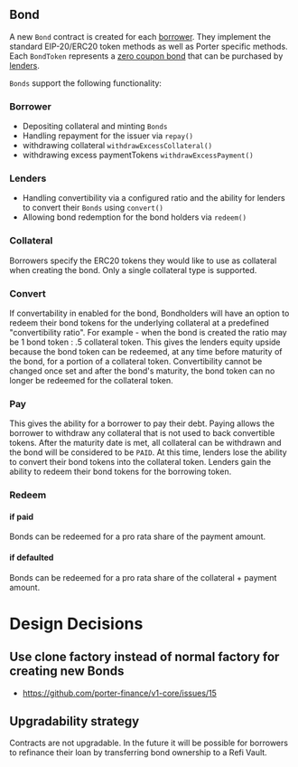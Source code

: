 ## Bond

A new `Bond` contract is created for each [borrower](https://docs.porter.finance/portal/participants/borrowers). They implement the standard EIP-20/ERC20 token methods as well as Porter specific methods. Each `BondToken` represents a [zero coupon bond](https://docs.porter.finance/portal/intro-to-bonds/zero-coupon-bonds) that can be purchased by [lenders](https://docs.porter.finance/portal/participants/lenders).

`Bonds` support the following functionality:

### Borrower

- Depositing collateral and minting `Bonds`
- Handling repayment for the issuer via `repay()`
- withdrawing collateral `withdrawExcessCollateral()`
- withdrawing excess paymentTokens `withdrawExcessPayment()`

### Lenders

- Handling convertibility via a configured ratio and the ability for lenders to convert their `Bonds` using `convert()`
- Allowing bond redemption for the bond holders via `redeem()`

### Collateral

Borrowers specify the ERC20 tokens they would like to use as collateral when creating the bond. Only a single collateral type is supported.

### Convert

If convertability in enabled for the bond,
Bondholders will have an option to redeem their bond tokens for the underlying collateral at a predefined "convertibility ratio".
For example - when the bond is created the ratio may be 1 bond token : .5 collateral token. This gives the lenders equity upside because the bond token can be redeemed, at any time before maturity of the bond, for a portion of a collateral token. Convertibility cannot be changed once set and after the bond's maturity, the bond token can no longer be redeemed for the collateral token.

### Pay

This gives the ability for a borrower to pay their debt. Paying allows the borrower to withdraw any collateral that is not used to back convertible tokens. After the maturity date is met, all collateral can be withdrawn and the bond will be considered to be `PAID`. At this time, lenders lose the ability to convert their bond tokens into the collateral token. Lenders gain the ability to redeem their bond tokens for the borrowing token.

### Redeem

#### if paid

Bonds can be redeemed for a pro rata share of the payment amount.

#### if defaulted

Bonds can be redeemed for a pro rata share of the collateral + payment amount.

# Design Decisions

## Use clone factory instead of normal factory for creating new Bonds

- https://github.com/porter-finance/v1-core/issues/15

## Upgradability strategy

Contracts are not upgradable. In the future it will be possible for borrowers to refinance their loan by transferring bond ownership to a Refi Vault.

